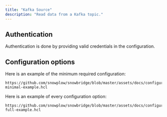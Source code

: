 ```yaml
---
title: "Kafka Source"
description: "Read data from a Kafka topic."
---
```


## Authentication

Authentication is done by providing valid credentials in the configuration.

## Configuration options

Here is an example of the minimum required configuration:

```hcl reference
https://github.com/snowplow/snowbridge/blob/master/assets/docs/configuration/sources/kafka-minimal-example.hcl
```

Here is an example of every configuration option:

```hcl reference
https://github.com/snowplow/snowbridge/blob/master/assets/docs/configuration/sources/kafka-full-example.hcl
```
